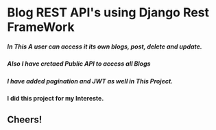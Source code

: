 # Blog REST API's using Django Rest FrameWork

##### In This A user can access it  its own blogs, post, delete and update.
##### Also I have cretaed Public API to access all Blogs

##### I have added pagination and JWT as well in This Project.
#### I did this project for my Intereste.

## Cheers!
